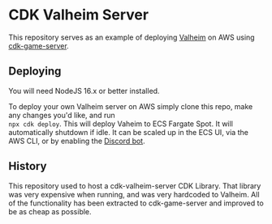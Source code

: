 # CDK Valheim Server

This repository serves as an example of deploying
[Valheim](https://www.valheimgame.com/) on AWS using
[cdk-game-server](https://github.com/raykrueger/cdk-game-server).

## Deploying

You will need NodeJS 16.x or better installed.

To deploy your own Valheim server on AWS simply clone this repo, make any
changes you'd like, and run <br/>`npx cdk deploy`. This will deploy Vaheim to ECS
Fargate Spot. It will automatically shutdown if idle. It can be scaled up in the
ECS UI, via the AWS CLI, or by enabling the [Discord
bot](https://github.com/raykrueger/cdk-game-server).

## History

This repository used to host a cdk-valheim-server CDK Library. That library was
very expensive when running, and was very hardcoded to Valheim. All of the
functionality has been extracted to cdk-game-server and improved to be as cheap
as possible.